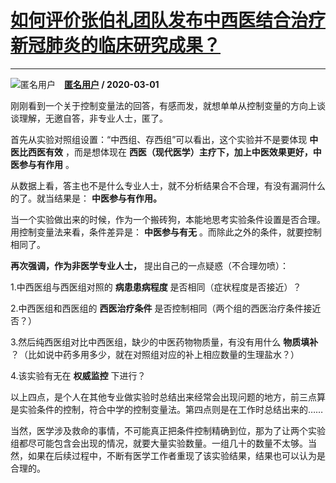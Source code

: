 # [如何评价张伯礼团队发布中西医结合治疗新冠肺炎的临床研究成果？](https://www.zhihu.com/answer/1047687264)

-----------------------------------------------------------------------------

![匿名用户](https://pic4.zhimg.com/aadd7b895.jpg?source=1940ef5c "匿名用户")&emsp;**[匿名用户](https://www.zhihu.com/people/) / 2020-03-01**

刚刚看到一个关于控制变量法的回答，有感而发，就想单单从控制变量的方向上谈谈理解，无邀自答，非专业人士，匿了。

首先从实验对照组设置：“中西组、存西组”可以看出，这个实验并不是要体现 **中医比西医有效** ，而是想体现在 **西医（现代医学）主疗下，加上中医效果更好，中医参与有作用** 。

从数据上看，答主也不是什么专业人士，就不分析结果合不合理，有没有漏洞什么的了。就当结果是： **中医参与有作用。** 

当一个实验做出来的时候，作为一个搬砖狗，本能地思考实验条件设置是否合理。用控制变量法来看，条件差异是： **中医参与有无** 。而除此之外的条件，就要控制相同了。

 **再次强调，作为非医学专业人士，** 提出自己的一点疑惑（不合理勿喷）：

1.中西医组与西医组对照的 **病患患病程度** 是否相同（症状程度是否接近）？

2.中西医组和西医组的 **西医治疗条件** 是否控制相同（两个组的西医治疗条件接近否？）

3.然后纯西医组对比中西医组，缺少的中医药物物质量，有没有用什么 **物质填补** ？（比如说中药多用多少，就在对照组对应的补上相应数量的生理盐水？）

4.该实验有无在 **权威监控** 下进行？

以上四点，是个人在其他专业做实验时总结出来经常会出现问题的地方，前三点算是实验条件的控制，符合中学的控制变量法。第四点则是在工作时总结出来的……

当然，医学涉及救命的事情，不可能真正把条件控制精确到位，那为了让两个实验组都尽可能包含会出现的情况，就要大量实验数量。一组几十的数量不太够。当然，如果在后续过程中，不断有医学工作者重现了该实验结果，结果也可以认为是合理的。



